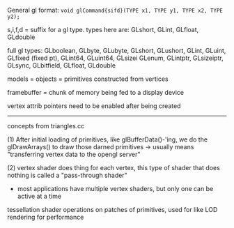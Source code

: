 General gl format:
`void glCommand{sifd}(TYPE x1, TYPE y1, TYPE x2, TYPE y2);`

s,i,f,d = suffix for a gl type. types here are: GLshort, GLint, GLfloat, GLdouble

full gl types: GLboolean, GLbyte, GLubyte, GLshort, GLushort, GLint, GLuint, GLfixed (fixed pt), GLint64, GLuint64, GLsizei GLenum, GLintptr, GLsizeiptr, GLsync, GLbitfield, GLfloat, GLdouble

models = objects = primitives constructed from vertices

framebuffer = chunk of memory being fed to a display device

vertex attrib  pointers need to be enabled after being created

--------------------------------

concepts from triangles.cc

(1) After initial loading of primitives, like glBufferData()-'ing, we do the glDrawArrays() to draw those darned primitives
\-> usually means "transferring vertex data to the opengl server"

(2) vertex shader does thing for each vertex, this type of shader that does nothing is called a "pass-through shader"
- most applications have multiple vertex shaders, but only one can be active at a time


tessellation shader operations on patches of primitives, used for like LOD rendering for performance
